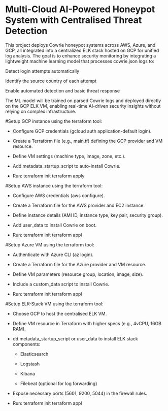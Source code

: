# Multi-Cloud AI-Powered Honeypot System with Centralised Threat Detection
This project deploys Cowrie honeypot systems across AWS, Azure, and GCP, all integrated into a centralized ELK stack hosted on GCP for unified log analysis. The goal is to enhance security monitoring by integrating a lightweight machine learning model that processes cowrie.json logs to:

Detect login attempts automatically

Identify the source country of each attempt

Enable automated detection and basic threat response

The ML model will be trained on parsed Cowrie logs and deployed directly on the GCP ELK VM, enabling real-time AI-driven security insights without relying on complex infrastructure.

#Setup GCP instance using the terraform tool:
- Configure GCP credentials (gcloud auth application-default login).

- Create a Terraform file (e.g., main.tf) defining the GCP provider and VM resource.

- Define VM settings (machine type, image, zone, etc.).

- Add metadata_startup_script to auto-install Cowrie.

- Run:
      terraform init
      terraform apply

#Setup AWS instance using the terraform tool:
- Configure AWS credentials (aws configure).

- Create a Terraform file for the AWS provider and EC2 instance.

- Define instance details (AMI ID, instance type, key pair, security group).

- Add user_data to install Cowrie on boot.
- Run:
      terraform init
      terraform appl

#Setup Azure VM using the terraform tool:
- Authenticate with Azure CLI (az login).

- Create a Terraform file for the Azure provider and VM resource.

- Define VM parameters (resource group, location, image, size).

- Include a custom_data script to install Cowrie.
- Run:
      terraform init
      terraform appl

#Setup ELK-Stack VM using the terraform tool:
- Choose GCP to host the centralised ELK VM.

- Define VM resource in Terraform with higher specs (e.g., 4vCPU, 16GB RAM).

- dd metadata_startup_script or user_data to install ELK stack components:

    - Elasticsearch

    - Logstash

    - Kibana

    - Filebeat (optional for log forwarding)

- Expose necessary ports (5601, 9200, 5044) in the firewall rules.
- Run:
      terraform init
      terraform appl
